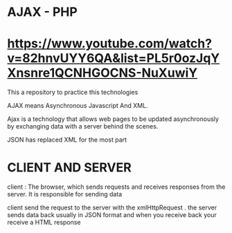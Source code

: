 # AJAX - PHP

# https://www.youtube.com/watch?v=82hnvUYY6QA&list=PL5r0ozJqYXnsnre1QCNHGOCNS-NuXuwiY

This a repository to practice this technologies

AJAX means Asynchronous Javascript And XML.

Ajax is a technology that allows web pages to be updated asynchronously by exchanging data with a server behind the scenes.

JSON has replaced XML for the most part

# CLIENT AND SERVER

client : The browser, which sends requests and receives responses from the server. It is responsible for sending data

client send the request to the server with the xmlHttpRequest . the server sends data back usually in JSON format and when you receive back your receive a HTML response
